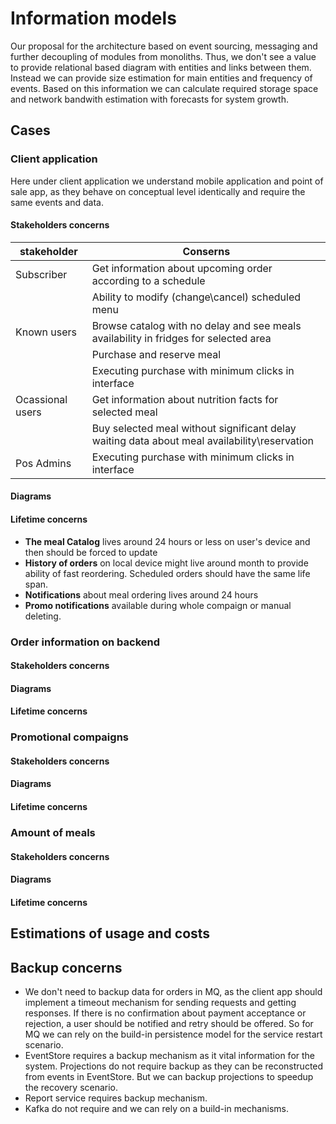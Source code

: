 # Information models 

Our proposal for the architecture based on event sourcing, messaging and further decoupling of modules from monoliths. Thus, we don't see a value to provide relational based diagram with entities and links between them. Instead we can provide size estimation for main entities and frequency of events. Based on this information we can calculate required storage space and network bandwith estimation with forecasts for system growth.  

## Cases 

### Client application 

Here under client application we understand mobile application and point of sale app, as they behave on conceptual level identically and require the same events and data. 

#### Stakeholders concerns 

| stakeholder | Conserns | 
|---------|------| 
| Subscriber | Get information about upcoming order according to a schedule | 
| | Ability to modify (change\cancel) scheduled menu |
| Known users | Browse catalog with no delay and see meals availability in fridges for selected area | 
| | Purchase and reserve meal | 
|  | Executing purchase with minimum clicks in interface |
| Ocassional users | Get information about nutrition facts for selected meal | 
| | Buy selected meal without significant delay waiting data about meal availability\reservation | 
| Pos Admins | Executing purchase with minimum clicks in interface | 

#### Diagrams 

#### Lifetime concerns 

- **The meal Catalog** lives around 24 hours or less on user's device and then should be forced to update 
- **History of orders** on local device might live around month to provide ability of fast reordering. Scheduled orders should have the same life span. 
- **Notifications** about meal ordering lives around 24 hours 
- **Promo notifications** available during whole compaign or manual deleting.  

### Order information on backend 

#### Stakeholders concerns 

#### Diagrams 

#### Lifetime concerns 

### Promotional compaigns 

#### Stakeholders concerns 

#### Diagrams 

#### Lifetime concerns 

### Amount of meals  

#### Stakeholders concerns 

#### Diagrams 

#### Lifetime concerns 

## Estimations of usage and costs

## Backup concerns 

- We don't need to backup data for orders in MQ, as the client app should implement a timeout mechanism for sending requests and getting responses. If there is no confirmation about payment acceptance or rejection, a user should be notified and retry should be offered. So for MQ we can rely on the build-in persistence model for the service restart scenario.
- EventStore requires a backup mechanism as it vital information for the system. Projections do not require backup as they can be reconstructed from events in EventStore. But we can backup projections to speedup the recovery scenario.
- Report service requires backup mechanism.
- Kafka do not require and we can rely on a build-in mechanisms.




